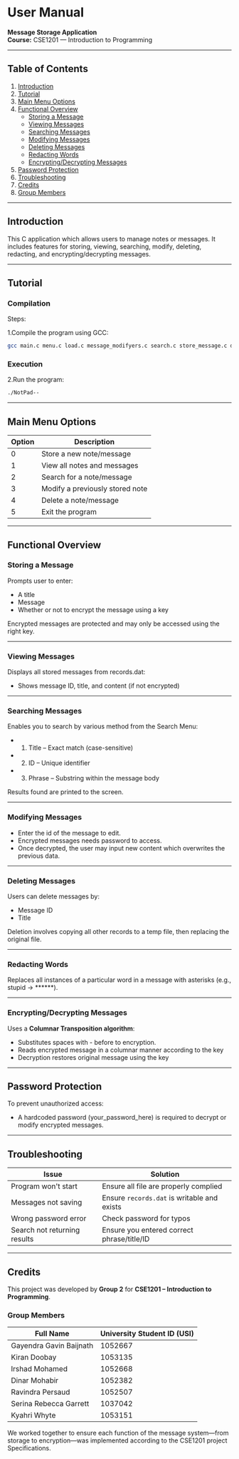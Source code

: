 #  User Manual  
**Message Storage Application**  
**Course:** CSE1201 — Introduction to Programming  


---

## Table of Contents
1. [Introduction](#introduction)  
2. [Tutorial](#tutorial)  
3. [Main Menu Options](#main-menu-options)  
4. [Functional Overview](#functional-overview)  
   - [Storing a Message](#storing-a-message)  
   - [Viewing Messages](#viewing-messages)  
   - [Searching Messages](#searching-messages)  
   - [Modifying Messages](#modifying-messages)  
   - [Deleting Messages](#deleting-messages)  
   - [Redacting Words](#redacting-words)  
   - [Encrypting/Decrypting Messages](#encryptingdecrypting-messages)  
5. [Password Protection](#password-protection)  
6. [Troubleshooting](#troubleshooting)  
7. [Credits](#credits)  
8. [Group Members](#group-members)

---

## Introduction
This C application which allows users to manage notes or messages. It includes features for storing, viewing, searching, modify, deleting, redacting, and encrypting/decrypting messages.

---

## Tutorial

### Compilation 
Steps:

1.Compile the program using GCC:

```bash
gcc main.c menu.c load.c message_modifyers.c search.c store_message.c delete_message.c modify_message.c -o NotPad--
```

### Execution  
2.Run the program:

```bash
./NotPad--
```

---

##  Main Menu Options

| Option | Description                                 |
|--------|---------------------------------------------|
| 0      | Store a new note/message                    |
| 1      | View all notes and messages                 |
| 2      | Search for a note/message                   |
| 3      | Modify a previously stored note             |
| 4      | Delete a note/message                       |
| 5      | Exit the program                            |

---

##  Functional Overview

###  Storing a Message
Prompts user to enter:
- A title
- Message 
- Whether or not to encrypt the message using a key

Encrypted messages are protected and may only be accessed using the right key.

---

###  Viewing Messages
Displays all stored messages from records.dat:
- Shows message ID, title, and content (if not encrypted)

---

###  Searching Messages
Enables you to search by various method from the Search Menu:
- 1. Title – Exact match (case-sensitive)
- 2. ID – Unique identifier
- 3. Phrase – Substring within the message body

Results found are printed to the screen.

---

###  Modifying Messages
- Enter the id of the message to edit.
- Encrypted messages needs password to access.
- Once decrypted, the user may input new content which overwrites the previous data.

---

### Deleting Messages
Users can delete messages by:
- Message ID
- Title

Deletion involves copying all other records to a temp file, then replacing the original file.

---

### Redacting Words
Replaces all instances of a particular word in a message with asterisks (e.g., stupid → ******).

---

### Encrypting/Decrypting Messages
Uses a **Columnar Transposition algorithm**:
- Substitutes spaces with - before to encryption.
- Reads encrypted message in a columnar manner according to the key
- Decryption restores original message using the key

---

## Password Protection
To prevent unauthorized access:
- A hardcoded password (your_password_here) is required to decrypt or modify encrypted messages.

---

## Troubleshooting

| Issue                            | Solution                                           |
|----------------------------------|----------------------------------------------------|
| Program won't start              | Ensure all file are properly complied              |
| Messages not saving              | Ensure `records.dat` is writable and exists        |
| Wrong password error             | Check password for typos                           |
| Search not returning results     | Ensure you entered correct phrase/title/ID         |

---

## Credits

This project was developed by **Group 2** for **CSE1201 – Introduction to Programming**.

### Group Members

| Full Name                | University Student ID (USI) |
|-------------------------|-----------------------------|
| Gayendra Gavin Baijnath | 1052667                     |
| Kiran Doobay            | 1053135                     |
| Irshad Mohamed          | 1052668                     |
| Dinar Mohabir           | 1052382                     |
| Ravindra Persaud        | 1052507                     |
| Serina Rebecca Garrett  | 1037042                     |
| Kyahri Whyte            | 1053151                     |


We worked together to ensure each function of the message system—from storage to encryption—was implemented according to the CSE1201 project Specifications.
